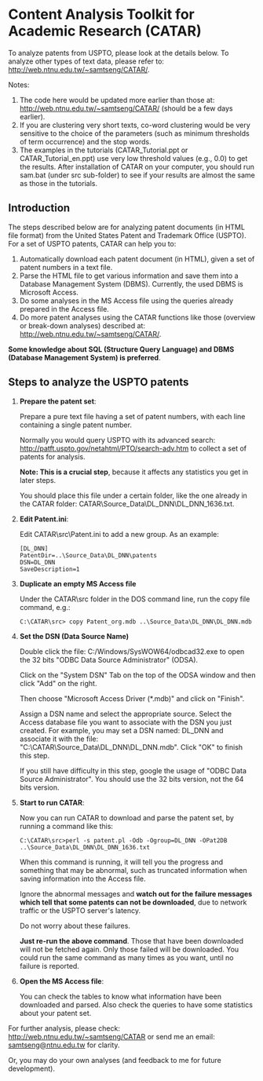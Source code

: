# Content Analysis Toolkit for Academic Research (CATAR)
To analyze patents from USPTO, please look at the details below.
To analyze other types of text data, please refer to: 
http://web.ntnu.edu.tw/~samtseng/CATAR/.

Notes:
1. The code here would be updated more earlier than those at: http://web.ntnu.edu.tw/~samtseng/CATAR/ (should be a few days earlier).
2. If you are clustering very short texts, co-word clustering would be very sensitive to the choice of the parameters (such as minimum thresholds of term occurrence) and the stop words.
3. The examples in the tutorials (CATAR_Tutorial.ppt or CATAR_Tutorial_en.ppt) use very low threshold values (e.g., 0.0) to get the results. After installation of CATAR on your computer, you should run sam.bat (under src sub-folder) to see if your results are almost the same as those in the tutorials.

## Introduction
The steps described below are for analyzing patent documents (in HTML file format) from the United States Patent and Trademark Office (USPTO). For a set of USPTO patents, CATAR can help you to:

1. Automatically download each patent document (in HTML), given a set of patent numbers in a text file.
2. Parse the HTML file to get various information and save them into a Database Management System (DBMS). Currently, the used DBMS is Microsoft Access.
3. Do some analyses in the MS Access file using the queries already prepared in the Access file.
4. Do more patent analyses using the CATAR functions like those (overview or break-down analyses) described at: http://web.ntnu.edu.tw/~samtseng/CATAR/.

**Some knowledge about SQL (Structure Query Language) and DBMS (Database Management System) is preferred**.


## Steps to analyze the USPTO patents
1. **Prepare the patent set**:

    Prepare a pure text file having a set of patent numbers, with each line containing a single patent number. 

    Normally you would query USPTO with its advanced search: http://patft.uspto.gov/netahtml/PTO/search-adv.htm to collect a set of patents for analysis. 

    **Note: This is a crucial step**, because it affects any statistics you get in later steps. 

    You should place this file under a certain folder, like the one already in the CATAR folder: CATAR\Source_Data\DL_DNN\DL_DNN_1636.txt.

2. **Edit Patent.ini**:

    Edit CATAR\src\Patent.ini to add a new group. As an example:
    ```
    [DL_DNN]
    PatentDir=..\Source_Data\DL_DNN\patents
    DSN=DL_DNN
    SaveDescription=1
    ```

3. **Duplicate an empty MS Access file**

    Under the CATAR\src folder in the DOS command line, run the copy file command, e.g.:
    ```
    C:\CATAR\src> copy Patent_org.mdb ..\Source_Data\DL_DNN\DL_DNN.mdb
    ```


4. **Set the DSN (Data Source Name)**

    Double click the file: C:/Windows/SysWOW64/odbcad32.exe to open the 32 bits "ODBC Data Source Administrator" (ODSA).

    Click on the "System DSN" Tab on the top of the ODSA window and then click "Add" on the right. 

    Then choose "Microsoft Access Driver (*.mdb)" and click on "Finish".

    Assign a DSN name and select the appropriate source. Select the Access database file you want to associate with the DSN you just created. For example, you may set a DSN named: DL_DNN and associate it with the file: "C:\CATAR\Source_Data\DL_DNN\DL_DNN.mdb". Click "OK" to finish this step.

    If you still have difficulty in this step, google the usage of "ODBC Data Source Administrator". You should use the 32 bits version, not the 64 bits version.

5. **Start to run CATAR**:

    Now you can run CATAR to download and parse the patent set, by running a command like this:
    ```
    C:\CATAR\src>perl -s patent.pl -Odb -Ogroup=DL_DNN -OPat2DB ..\Source_Data\DL_DNN\DL_DNN_1636.txt
    ```

    When this command is running, it will tell you the progress and something that may be abnormal, such as truncated information when saving information into the Access file. 

    Ignore the abnormal messages and **watch out for the failure messages which tell that some patents can not be downloaded**, due to network traffic or the USPTO server's latency. 

    Do not worry about these failures. 

    **Just re-run the above command**. Those that have been downloaded will not be fetched again. Only those failed will be downloaded. You could run the same command as many times as you want, until no failure is reported.

6. **Open the MS Access file**:

    You can check the tables to know what information have been downloaded and parsed. Also check the queries to have some statistics about your patent set.


For further analysis, please check: http://web.ntnu.edu.tw/~samtseng/CATAR or send me an email: samtseng@ntnu.edu.tw for clarity.

Or, you may do your own analyses (and feedback to me for future development).
